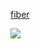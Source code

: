 [fiber]( https://juejin.im/post/5dadc6045188255a270a0f85 )

![](https://gitee.com/ruoyiwen/img/raw/master/blog/16deed1711f281b3)